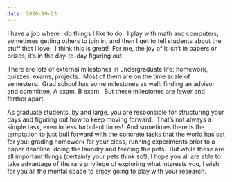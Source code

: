 ```yaml
---
date: 2020-10-23
---
```


I have a job where I do things I like to do.  I play with math and computers,
sometimes getting others to join in, and then I get to tell students about the
stuff that I love.  I think this is great!  For me, the joy of it isn’t in
papers or prizes, it’s in the day-to-day figuring out.

There are lots of external milestones in undergraduate life: homework, quizzes,
exams, projects.  Most of them are on the time scale of semesters.  Grad school
has some milestones as well: finding an advisor and committee, A exam, B
exam.  But these milestones are fewer and farther apart.

As graduate students, by and large, you are responsible for structuring your
days and figuring out how to keep moving forward.  That’s not always a simple
task, even in less turbulent times!  And sometimes there is the temptation to
just bull forward with the concrete tasks that the world has set for you:
grading homework for your class, running experiments prior to a paper deadline,
doing the laundry and feeding the pets.  But while these are all important
things (certainly your pets think so!), I hope you all are able to take
advantage of the rare privilege of exploring what interests you, I wish for you
all the mental space to enjoy going to play with your research.

